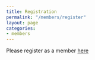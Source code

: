 ```yaml
---
title: Registration
permalink: "/members/register"
layout: page
categories:
- members
---
```


Please register as a member 
[here](https://docs.google.com/forms/d/e/1FAIpQLSdrs6RT9I7rJ-EDmreXiF5kMwuJGjmqRwDPx_WdKaCVEHyZag/viewform?embedded=true)
